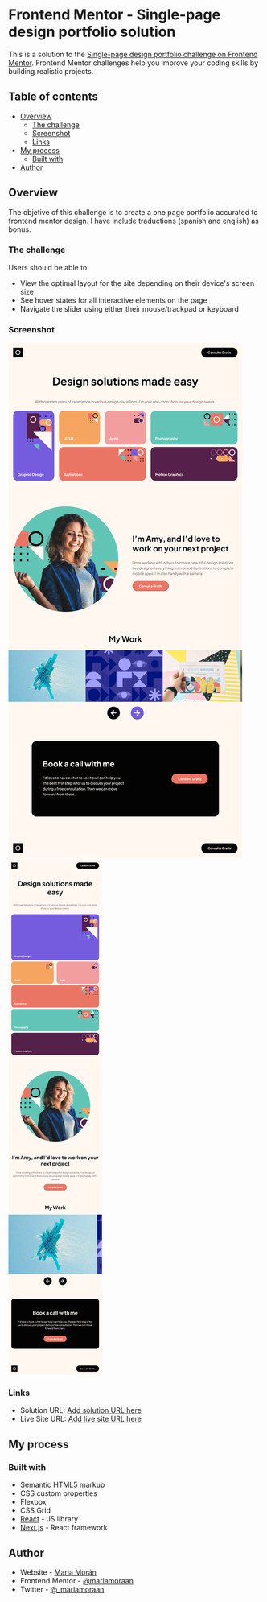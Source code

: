 # Frontend Mentor - Single-page design portfolio solution

This is a solution to the [Single-page design portfolio challenge on Frontend Mentor](https://www.frontendmentor.io/challenges/singlepage-design-portfolio-2MMhyhfKVo). Frontend Mentor challenges help you improve your coding skills by building realistic projects. 

## Table of contents

- [Overview](#overview)
  - [The challenge](#the-challenge)
  - [Screenshot](#screenshot)
  - [Links](#links)
- [My process](#my-process)
  - [Built with](#built-with)
- [Author](#author)

## Overview

The objetive of this challenge is to create a one page portfolio accurated to frontend mentor design.
I have include traductions (spanish and english) as bonus.

### The challenge

Users should be able to:

- View the optimal layout for the site depending on their device's screen size
- See hover states for all interactive elements on the page
- Navigate the slider using either their mouse/trackpad or keyboard

### Screenshot

![](./.github/screenshot.png)
![](./.github/screenshot_ipad.png)


### Links

- Solution URL: [Add solution URL here](https://github.com/mariamoraan/one-page-portfolio-frontendmentor)
- Live Site URL: [Add live site URL here](https://one-page-portfolio-frontendmentor-h934t60ps-mia-moran.vercel.app/)

## My process

### Built with

- Semantic HTML5 markup
- CSS custom properties
- Flexbox
- CSS Grid
- [React](https://reactjs.org/) - JS library
- [Next.js](https://nextjs.org/) - React framework

## Author

- Website - [Maria Morán](https://mariamoran.es)
- Frontend Mentor - [@mariamoraan](https://www.frontendmentor.io/profile/mariamoraan)
- Twitter - [@_mariamoraan](https://www.twitter.com/_mariamoraan)

